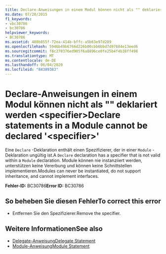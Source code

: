 ```yaml
---
title: Declare-Anweisungen in einem Modul können nicht als "" deklariert werden <specifier>
ms.date: 07/20/2015
f1_keywords:
- vbc30786
- bc30786
helpviewer_keywords:
- BC30786
ms.assetid: 488b855f-72ea-414b-bffc-a5b63e97d289
ms.openlocfilehash: 5946b49b6766d226b00cbb6bbd7d97684e13eed6
ms.sourcegitcommit: f8c270376ed905f6a8896ce0fe25b4f4b38ff498
ms.translationtype: MT
ms.contentlocale: de-DE
ms.lasthandoff: 06/04/2020
ms.locfileid: "84389383"
---
```

# <a name="declare-statements-in-a-module-cannot-be-declared-specifier"></a><span data-ttu-id="82b02-102">Declare-Anweisungen in einem Modul können nicht als "" deklariert werden \<specifier></span><span class="sxs-lookup"><span data-stu-id="82b02-102">Declare statements in a Module cannot be declared '\<specifier>'</span></span>
<span data-ttu-id="82b02-103">Eine `Declare` -Deklaration enthält einen Spezifizierer, der in einer `Module` -Deklaration ungültig ist.</span><span class="sxs-lookup"><span data-stu-id="82b02-103">A `Declare` declaration has a specifier that is not valid within a `Module` declaration.</span></span> <span data-ttu-id="82b02-104">Module können nie instanziiert werden, unterstützen keine Vererbung und können keine Schnittstellen implementieren.</span><span class="sxs-lookup"><span data-stu-id="82b02-104">Modules can never be instantiated, do not support inheritance, and cannot implement interfaces.</span></span>  
  
 <span data-ttu-id="82b02-105">**Fehler-ID:** BC30786</span><span class="sxs-lookup"><span data-stu-id="82b02-105">**Error ID:** BC30786</span></span>  
  
## <a name="to-correct-this-error"></a><span data-ttu-id="82b02-106">So beheben Sie diesen Fehler</span><span class="sxs-lookup"><span data-stu-id="82b02-106">To correct this error</span></span>  
  
- <span data-ttu-id="82b02-107">Entfernen Sie den Spezifizierer.</span><span class="sxs-lookup"><span data-stu-id="82b02-107">Remove the specifier.</span></span>  
  
## <a name="see-also"></a><span data-ttu-id="82b02-108">Weitere Informationen</span><span class="sxs-lookup"><span data-stu-id="82b02-108">See also</span></span>

- [<span data-ttu-id="82b02-109">Delegate-Anweisung</span><span class="sxs-lookup"><span data-stu-id="82b02-109">Delegate Statement</span></span>](../language-reference/statements/delegate-statement.md)
- [<span data-ttu-id="82b02-110">Module-Anweisung</span><span class="sxs-lookup"><span data-stu-id="82b02-110">Module Statement</span></span>](../language-reference/statements/module-statement.md)
